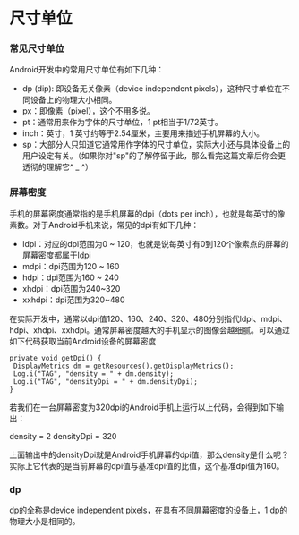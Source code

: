# 尺寸单位

### 常见尺寸单位

Android开发中的常用尺寸单位有如下几种：

- dp (dip): 即设备无关像素（device independent pixels），这种尺寸单位在不同设备上的物理大小相同。
- px：即像素（pixel），这个不用多说。
- pt：通常用来作为字体的尺寸单位，1 pt相当于1/72英寸。
- inch：英寸，1 英寸约等于2.54厘米，主要用来描述手机屏幕的大小。
- sp：大部分人只知道它通常用作字体的尺寸单位，实际大小还与具体设备上的用户设定有关。（如果你对"sp"的了解停留于此，那么看完这篇文章后你会更透彻的理解它^ _ ^）


### 屏幕密度

手机的屏幕密度通常指的是手机屏幕的dpi（dots per inch），也就是每英寸的像素数。对于Android手机来说，常见的dpi有如下几种：

- ldpi：对应的dpi范围为0 ~ 120，也就是说每英寸有0到120个像素点的屏幕的屏幕密度都属于ldpi
- mdpi：dpi范围为120 ~ 160
- hdpi：dpi范围为160 ~ 240
- xhdpi：dpi范围为240~320
- xxhdpi：dpi范围为320~480

在实际开发中，通常以dpi值120、160、240、320、480分别指代ldpi、mdpi、hdpi、xhdpi、xxhdpi。通常屏幕密度越大的手机显示的图像会越细腻。可以通过如下代码获取当前Android设备的屏幕密度

```
private void getDpi() {
 DisplayMetrics dm = getResources().getDisplayMetrics();
 Log.i("TAG", "density = " + dm.density);
 Log.i("TAG", "densityDpi = " + dm.densityDpi);
}

```

若我们在一台屏幕密度为320dpi的Android手机上运行以上代码，会得到如下输出：

density = 2
densityDpi = 320

上面输出中的densityDpi就是Android手机屏幕的dpi值，那么density是什么呢？实际上它代表的是当前屏幕的dpi值与基准dpi值的比值，这个基准dpi值为160。

### dp

dp的全称是device independent pixels，在具有不同屏幕密度的设备上，1 dp的物理大小是相同的。